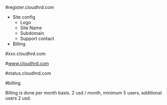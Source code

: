 #register.cloudhrd.com

- Site config
    - Logo
    - Site Name
    - Subdomain
    - Support contact
- Billing


#xxx.cloudhrd.com

#www.cloudhrd.com

#status.cloudhrd.com


#billing

Billing is done per month basis. 2 usd / month, minimum 5 users, additional users 2 usd.